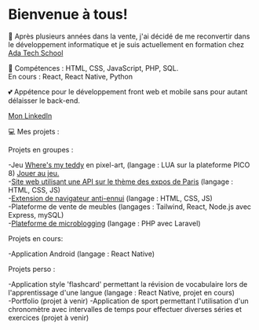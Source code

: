 # Bienvenue à tous!

:seedling: Après plusieurs années dans la vente, j'ai décidé de me reconvertir dans le développement informatique et je suis actuellement en formation chez [Ada Tech School](https://adatechschool.fr/)

:gem: Compétences : HTML, CSS, JavaScript, PHP, SQL.  
En cours : React, React Native, Python  


:two_hearts: Appétence pour le développement front web et mobile sans pour autant délaisser le back-end.

[Mon LinkedIn](https://www.linkedin.com/in/lydie-chaumet-9a5b61260/)

:computer: Mes projets :  

Projets en groupes :  

-Jeu [Where's my teddy](https://github.com/Lilinnfr/Projet_Pico_8) en pixel-art, (langage : LUA sur la plateforme PICO 8) [Jouer au jeu.](https://www.lexaloffle.com/bbs/?tid=50014)  
-[Site web utilisant une API sur le thème des expos de Paris](https://github.com/Lilinnfr/Projet_Dataviz_ExposParis) (langage : HTML, CSS, JS)   
-[Extension de navigateur anti-ennui](https://github.com/Lilinnfr/Projet_Extension_Navigateur) (langage : HTML, CSS, JS)  
-Plateforme de vente de meubles (langages : Tailwind, React, Node.js avec Express, mySQL)  
-[Plateforme de microblogging](https://github.com/Lilinnfr/Projet_microblogging_Instadagram) (langage : PHP avec Laravel)  

Projets en cours:   
 
-Application Android (langage : React Native)

Projets perso :  

-Application style 'flashcard' permettant la révision de vocabulaire lors de l'apprentissage d'une langue (langage : React Native, projet en cours)  
-Portfolio (projet à venir)
-Application de sport permettant l'utilisation d'un chronomètre avec intervalles de temps pour effectuer diverses séries et exercices (projet à venir)  

